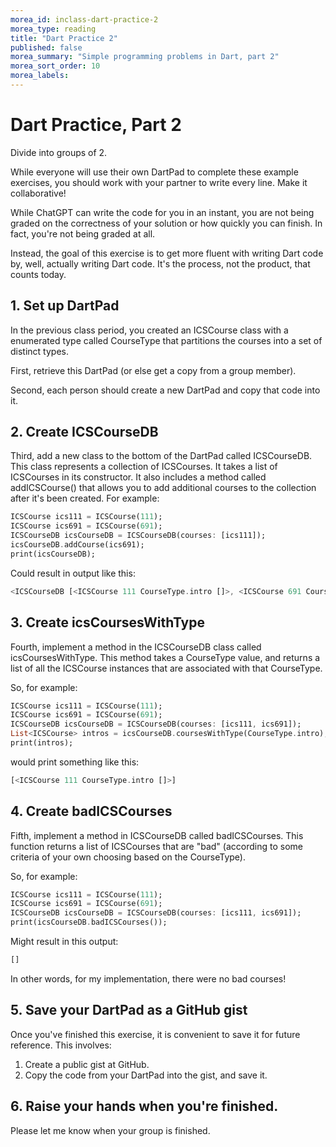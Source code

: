 ```yaml
---
morea_id: inclass-dart-practice-2
morea_type: reading
title: "Dart Practice 2"
published: false
morea_summary: "Simple programming problems in Dart, part 2"
morea_sort_order: 10
morea_labels: 
---
```


# Dart Practice, Part 2

Divide into groups of 2. 

While everyone will use their own DartPad to complete these example exercises, you should work with your partner to write every line. Make it collaborative!

While ChatGPT can write the code for you in an instant, you are not being graded on the correctness of your solution or how quickly you can finish. In fact, you're not being graded at all.

Instead, the goal of this exercise is to get more fluent with writing Dart code by, well, actually writing Dart code.  It's the process, not the product, that counts today.

## 1. Set up DartPad

In the previous class period, you created an ICSCourse class with a enumerated type called CourseType that partitions the courses into a set of distinct types.

First, retrieve this DartPad (or else get a copy from a group member).

Second, each person should create a new DartPad and copy that code into it. 

## 2. Create ICSCourseDB

Third, add a new class to the bottom of the DartPad called ICSCourseDB. This class represents a collection of ICSCourses. It takes a list of ICSCourses in its constructor. It also includes a method called addICSCourse() that allows you to add additional courses to the collection after it's been created.  For example:

```dart
ICSCourse ics111 = ICSCourse(111);
ICSCourse ics691 = ICSCourse(691);
ICSCourseDB icsCourseDB = ICSCourseDB(courses: [ics111]);
icsCourseDB.addCourse(ics691);
print(icsCourseDB);
```

Could result in output like this:
```dart
<ICSCourseDB [<ICSCourse 111 CourseType.intro []>, <ICSCourse 691 CourseType.advanced []>]>
```

## 3. Create icsCoursesWithType

Fourth, implement a method in the ICSCourseDB class called icsCoursesWithType. This method takes a CourseType value, and returns a list of all the ICSCourse instances that are associated with that CourseType.

So, for example:

```dart
ICSCourse ics111 = ICSCourse(111);
ICSCourse ics691 = ICSCourse(691);
ICSCourseDB icsCourseDB = ICSCourseDB(courses: [ics111, ics691]);
List<ICSCourse> intros = icsCourseDB.coursesWithType(CourseType.intro);
print(intros);
```
would print something like this:

```dart
[<ICSCourse 111 CourseType.intro []>]
```
## 4. Create badICSCourses

Fifth, implement a method in ICSCourseDB called badICSCourses. This function returns a list of ICSCourses that are "bad" (according to some criteria of your own choosing based on the CourseType). 

So, for example:

```dart
ICSCourse ics111 = ICSCourse(111);
ICSCourse ics691 = ICSCourse(691);
ICSCourseDB icsCourseDB = ICSCourseDB(courses: [ics111, ics691]);
print(icsCourseDB.badICSCourses());
```

Might result in this output:

```dart
[]
```

In other words, for my implementation, there were no bad courses!

## 5. Save your DartPad as a GitHub gist

Once you've finished this exercise, it is convenient to save it for future reference.  This involves:

1. Create a public gist at GitHub.
2. Copy the code from your DartPad into the gist, and save it.

## 6. Raise your hands when you're finished.

Please let me know when your group is finished.
